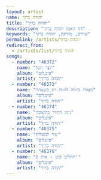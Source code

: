 ```yaml
---
layout: artist
name: יהודה ברוך
title: "יהודה ברוך"
description: "דף האמן יהודה ברוך"
keywords: "שירים, מוזיקה, יהודה ברוך"
permalink: /artists/יהודה-ברוך
redirect_from:
  - /artists/list/יהודה ברוך
songs:
  - number: "46372"
    name: "יוצר הכל"
    album: "סינגלים"
    artist: "יהודה ברוך"
  - number: "46373"
    name: "מצווה גדולה להיות רק בשמחה"
    album: "סינגלים"
    artist: "יהודה ברוך"
  - number: "46374"
    name: "ניגון החוזר בתשובה"
    album: "סינגלים"
    artist: "יהודה ברוך"
  - number: "46375"
    name: "שיר למעלות"
    album: "סינגלים"
    artist: "יהודה ברוך"
  - number: "46376"
    name: "תהלים קיט - אות פ'"
    album: "סינגלים"
    artist: "יהודה ברוך"
---
```

